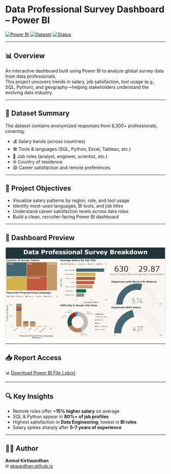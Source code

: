 # Data Professional Survey Dashboard – Power BI  
[![Power BI](https://img.shields.io/badge/Built%20With-Power%20BI-blue?logo=powerbi&logoColor=white)](https://powerbi.microsoft.com/)
[![Dataset](https://img.shields.io/badge/Survey%20Responses-6300%2B-orange)]()
[![Status](https://img.shields.io/badge/Status-Completed-brightgreen)]()

---

## 📊 Overview

An interactive dashboard built using Power BI to analyze global survey data from data professionals.  
This project uncovers trends in salary, job satisfaction, tool usage (e.g., SQL, Python), and geography—helping stakeholders understand the evolving data industry.

---

## 📁 Dataset Summary

The dataset contains anonymized responses from 6,300+ professionals, covering:

- 💰 Salary bands (across countries)
- 🛠 Tools & languages (SQL, Python, Excel, Tableau, etc.)
- 💼 Job roles (analyst, engineer, scientist, etc.)
- 🌐 Country of residence
- 😄 Career satisfaction and remote preferences

---

## 🎯 Project Objectives

- Visualize salary patterns by region, role, and tool usage  
- Identify most-used languages, BI tools, and job titles  
- Understand career satisfaction levels across data roles  
- Build a clean, recruiter-facing Power BI dashboard

---

## 📸 Dashboard Preview

![Final Dashboard](https://github.com/Akwardhan/Power-BI-Data-Professional-Survey-Analysis/blob/main/Power%20BI-Report/Screenshot/Final_Dashboard.png)

---

## 📥 Report Access

📊 [Download Power BI File (.pbix)](https://github.com/Akwardhan/Power-BI-Data-Professional-Survey-Analysis/blob/main/Power%20BI-Report/Data-Professional-Survey-Breakdown.pbix)

---

## 🔍 Key Insights

- Remote roles offer **~15% higher salary** on average  
- SQL & Python appear in **80%+ of job profiles**  
- Highest satisfaction in **Data Engineering**; lowest in **BI roles**  
- Salary spikes sharply after **5–7 years of experience**

---

## 🧑‍💻 Author

**Anmol Kirtiwardhan**  
🌐 [akwardhan.github.io](https://akwardhan.github.io)
